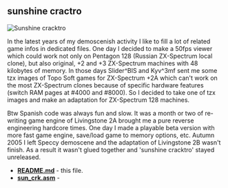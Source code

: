 ## sunshine cractro

![Sunshine cracktro](https://zxart.ee/zxscreen/border:7/mode:mix/pal:srgb/type:gigascreen/zoom:1/id:195010/)

In the latest years of my demoscenish activity I like to fill a lot of related game infos in dedicated files. One day I 
decided to make a 50fps viewer which could work not only on Pentagon 128 (Russian ZX-Spectrum local clone), but also 
original, +2 and +3 ZX-Spectrum machines with 48 kilobytes of memory. In those days Slider^BIS and Kyv^3mf
sent me some tzx images of Topo Soft games for ZX-Spectrum +2A which can't work on the most ZX-Spectrum clones because 
of specific hardware features (switch RAM pages at #4000 and #8000). So I decided to take one of tzx images and make an
adaptation for ZX-Spectrum 128 machines.

Btw Spanish code was always fun and slow. It was a month or two of re-writing game engine of Livingstone 2A brought me a
pure reverse engineering hardcore times. One day I made a playable beta version with more fast game engine, save/load 
game to memory options, etc. Autumn 2005 I left Speccy demoscene and the adaptation of Livingstone 2B wasn't finish. As
a result it wasn't glued together and 'sunshine cracktro' stayed unreleased.

* [**README.md**](README.md) - this file.
* [**sun_crk.asm**](sun_crk.asm) - 
